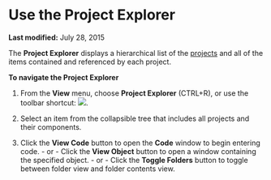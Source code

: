 
# Use the Project Explorer

 **Last modified:** July 28, 2015

The  **Project Explorer** displays a hierarchical list of the [projects](b8bdf64f-5920-1ae9-16d0-b26d09524a30.md) and all of the items contained and referenced by each project.

 **To navigate the Project Explorer**



1. From the  **View** menu, choose **Project Explorer** (CTRL+R), or use the toolbar shortcut:
![](../images/tbr_pexp_ZA01201722.gif).
    
2. Select an item from the collapsible tree that includes all projects and their components.
    
3. Click the  **View Code** button to open the **Code** window to begin entering code. - or - Click the **View Object** button to open a window containing the specified object. - or - Click the **Toggle Folders** button to toggle between folder view and folder contents view.
    

